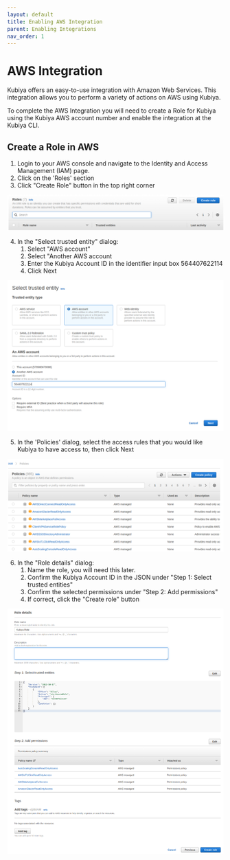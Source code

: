 ```yaml
---
layout: default
title: Enabling AWS Integration
parent: Enabling Integrations
nav_order: 1
---
```

# AWS Integration

Kubiya offers an easy-to-use integration with Amazon Web Services. This integration allows you to perform a variety of actions on AWS using Kubiya.

To complete the AWS Integration you will need to create a Role for Kubiya using the Kubiya AWS account number and enable the integration at the Kubiya CLI.

## Create a Role in AWS

1. Login to your AWS console and navigate to the Identity and Access Management (IAM) page.
2. Click on the 'Roles' section
3. Click "Create Role" button in the top right corner

<img src="images/roles.png">

4. In the "Select trusted entity" dialog:
    1. Select "AWS account"
    2. Select "Another AWS account
    3. Enter the Kubiya Account ID in the identifier input box
            564407622114
    4. Click Next

<img src="images/trusted-entities.png">

5. In the 'Policies' dialog, select the access rules that you would like Kubiya to have access to, then click Next

<img src="images/policies.png">

6. In the "Role details" dialog:
    1. Name the role, you will need this later.
    2. Confirm the Kubiya Account ID in the JSON under "Step 1: Select trusted entities"
    3. Confirm the selected permissions under "Step 2: Add permissions"
    4. If correct, click the "Create role" button

<img src="images/confirmation.png">





